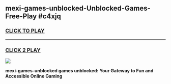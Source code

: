 
## mexi-games-unblocked-Unblocked-Games-Free-Play #c4xjq
<h3>
<a href="https://us.freeplayer.one?title=mexi-games-unblocked&ref=9M">CLICK TO PLAY</a></h3>
<hr>

<h3>
<a href="https://us.freeplayer.one?title=mexi-games-unblocked&ref=9M">CLICK 2 PLAY</a>
  
</h3>

<a href="https://us.freeplayer.one?title=mexi-games-unblocked&ref=9M"><img src="https://clearcache.store/games.png"></a>


**mexi-games-unblocked games unblocked: Your Gateway to Fun and Accessible Online Gaming**
